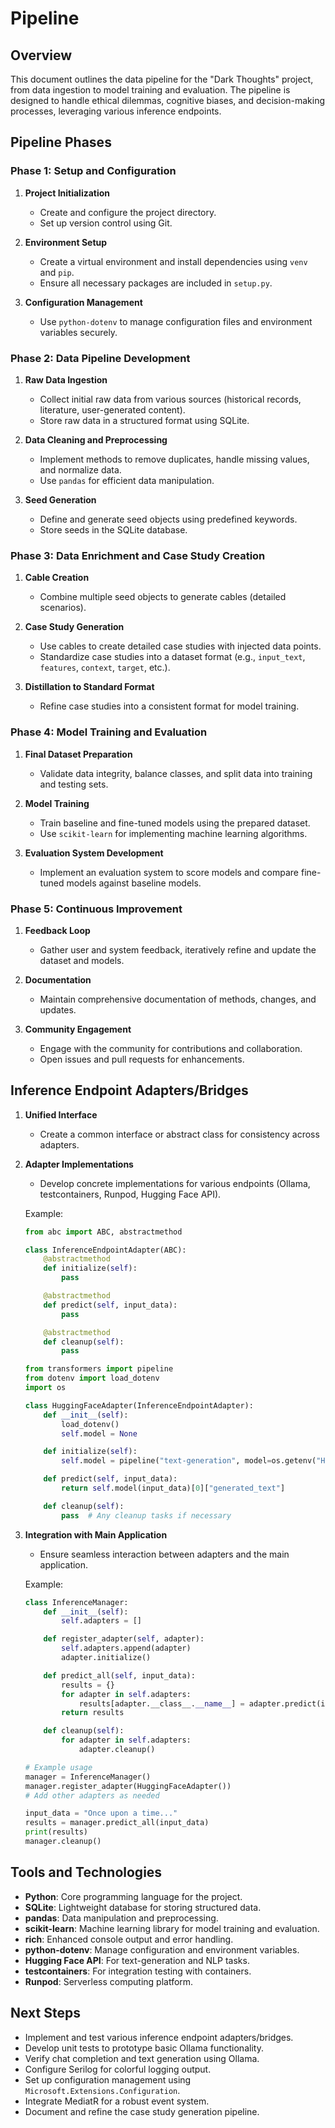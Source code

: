 # Pipeline

## Overview
This document outlines the data pipeline for the "Dark Thoughts" project, from data ingestion to model training and evaluation. The pipeline is designed to handle ethical dilemmas, cognitive biases, and decision-making processes, leveraging various inference endpoints.

## Pipeline Phases

### Phase 1: Setup and Configuration
1. **Project Initialization**
   - Create and configure the project directory.
   - Set up version control using Git.

2. **Environment Setup**
   - Create a virtual environment and install dependencies using `venv` and `pip`.
   - Ensure all necessary packages are included in `setup.py`.

3. **Configuration Management**
   - Use `python-dotenv` to manage configuration files and environment variables securely.

### Phase 2: Data Pipeline Development
1. **Raw Data Ingestion**
   - Collect initial raw data from various sources (historical records, literature, user-generated content).
   - Store raw data in a structured format using SQLite.

2. **Data Cleaning and Preprocessing**
   - Implement methods to remove duplicates, handle missing values, and normalize data.
   - Use `pandas` for efficient data manipulation.

3. **Seed Generation**
   - Define and generate seed objects using predefined keywords.
   - Store seeds in the SQLite database.

### Phase 3: Data Enrichment and Case Study Creation
1. **Cable Creation**
   - Combine multiple seed objects to generate cables (detailed scenarios).

2. **Case Study Generation**
   - Use cables to create detailed case studies with injected data points.
   - Standardize case studies into a dataset format (e.g., `input_text`, `features`, `context`, `target`, etc.).

3. **Distillation to Standard Format**
   - Refine case studies into a consistent format for model training.

### Phase 4: Model Training and Evaluation
1. **Final Dataset Preparation**
   - Validate data integrity, balance classes, and split data into training and testing sets.

2. **Model Training**
   - Train baseline and fine-tuned models using the prepared dataset.
   - Use `scikit-learn` for implementing machine learning algorithms.

3. **Evaluation System Development**
   - Implement an evaluation system to score models and compare fine-tuned models against baseline models.

### Phase 5: Continuous Improvement
1. **Feedback Loop**
   - Gather user and system feedback, iteratively refine and update the dataset and models.

2. **Documentation**
   - Maintain comprehensive documentation of methods, changes, and updates.

3. **Community Engagement**
   - Engage with the community for contributions and collaboration.
   - Open issues and pull requests for enhancements.

## Inference Endpoint Adapters/Bridges
1. **Unified Interface**
   - Create a common interface or abstract class for consistency across adapters.

2. **Adapter Implementations**
   - Develop concrete implementations for various endpoints (Ollama, testcontainers, Runpod, Hugging Face API).
   
   Example:
   ```python
   from abc import ABC, abstractmethod

   class InferenceEndpointAdapter(ABC):
       @abstractmethod
       def initialize(self):
           pass

       @abstractmethod
       def predict(self, input_data):
           pass

       @abstractmethod
       def cleanup(self):
           pass

   from transformers import pipeline
   from dotenv import load_dotenv
   import os

   class HuggingFaceAdapter(InferenceEndpointAdapter):
       def __init__(self):
           load_dotenv()
           self.model = None

       def initialize(self):
           self.model = pipeline("text-generation", model=os.getenv("HUGGINGFACE_MODEL"))

       def predict(self, input_data):
           return self.model(input_data)[0]["generated_text"]

       def cleanup(self):
           pass  # Any cleanup tasks if necessary
   ```

3. **Integration with Main Application**
   - Ensure seamless interaction between adapters and the main application.
   
   Example:
   ```python
   class InferenceManager:
       def __init__(self):
           self.adapters = []

       def register_adapter(self, adapter):
           self.adapters.append(adapter)
           adapter.initialize()

       def predict_all(self, input_data):
           results = {}
           for adapter in self.adapters:
               results[adapter.__class__.__name__] = adapter.predict(input_data)
           return results

       def cleanup(self):
           for adapter in self.adapters:
               adapter.cleanup()

   # Example usage
   manager = InferenceManager()
   manager.register_adapter(HuggingFaceAdapter())
   # Add other adapters as needed

   input_data = "Once upon a time..."
   results = manager.predict_all(input_data)
   print(results)
   manager.cleanup()
   ```

## Tools and Technologies
- **Python**: Core programming language for the project.
- **SQLite**: Lightweight database for storing structured data.
- **pandas**: Data manipulation and preprocessing.
- **scikit-learn**: Machine learning library for model training and evaluation.
- **rich**: Enhanced console output and error handling.
- **python-dotenv**: Manage configuration and environment variables.
- **Hugging Face API**: For text-generation and NLP tasks.
- **testcontainers**: For integration testing with containers.
- **Runpod**: Serverless computing platform.

## Next Steps
- Implement and test various inference endpoint adapters/bridges.
- Develop unit tests to prototype basic Ollama functionality.
- Verify chat completion and text generation using Ollama.
- Configure Serilog for colorful logging output.
- Set up configuration management using `Microsoft.Extensions.Configuration`.
- Integrate MediatR for a robust event system.
- Document and refine the case study generation pipeline.
